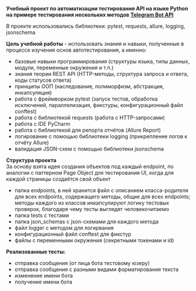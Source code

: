 
**Учебный проект по автоматизации тестирования API на языке Python на примере тестирования нескольких методов  [Telegram Bot API](https://core.telegram.org/bots/api#replyparameters:~:text=Requires%20no%20parameters.-,sendMessage,-Use%20this%20method)**

В проекте использовались библиотеки: pytest, requests, allure, logging, jsonschema

**Цель учебной работы** -  использовать знания и навыки, полученные в процессе изучения основ автотестирования, а именно:          
- базовые навыки программирования (структуры языка, типы данных, модули, переменные окружения и т.п.)
- знания теории REST API (HTTP-методы, структура запроса и ответа, коды статусов ответа)
- принципы ООП (наследование, полиморфизм, абстракция, инкапсуляция)
- работа с фреймворком pytest (запуск тестов, обработка исключений, параллелизация, фикстуры, конфигурационный файл conftest)
- работа с библиотекой requests (работа с HTTP-запросами)
- работа с IDE PyCharm
- работа с библиотекой для репорта отчётов (Allure Report)
- логирование с помощью библиотеки logging (прикрепление логов к отчёту Allure)
- валидация JSON-схем с помощью библиотеки jsonschema

**Структура проекта**        
За основу взята идея создания объектов под каждый endpoint, по аналогии с паттерном Page Object для тестирования UI, когда для каждой страницы создаётся свой объект     
- папка endpoints, в ней хранится файл с описанием класса-родителя для всех endpoints, содержащего методы, общие для всех endpoints;
методы каждого из классов инкапсулируют логику тестовых проверок, благодаря чему тесты выглядят человекочитаемо
- папка tests с тестами
- папка json_schemas с json-схемами для каждого метода
- файл logger с методом для логирвания
- конфигурационный файл conftest для фикстур
- файлы с переменными окружения (секретными токенами и id)

 **Реализованные тесты:**
- отправка сообщения (от лица бота тестовому юзеру)
- отправка сообщения с разными видами форматирования текста
- изменение имени бота
- получение имени бота


